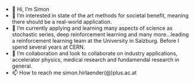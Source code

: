 - 👋 Hi, I’m Simon
- 👀 I’m interested in state of the art methods for societal benefit, meaning there should be a real-world application.
- 🌱 I’m currently applying and learning many aspects of science as stochastic series, deep reinforcement learning and many more...leading a reinforcement learning team at the University in Salzburg. Before I spend several years at CERN.
- 💞️ I’m collaboration and look to collaborate on industry applications, accelerator physics, medical research and fundamendal research in general.
- 📫 How to reach me simon.hirlaender(@)plus.ac.at

<!---
MathPhysSim/MathPhysSim is a ✨ special ✨ repository because its `README.md` (this file) appears on your GitHub profile.
You can click the Preview link to take a look at your changes.
--->
